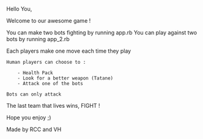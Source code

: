 Hello You,

Welcome to our awesome game !

You can make two bots fighting by running app.rb
You can play against two bots by running app_2.rb

Each players make one move each time they play

    Human players can choose to :

        - Health Pack
        - Look for a better weapon (Tatane)
        - Attack one of the bots

    Bots can only attack

The last team that lives wins, FIGHT !

Hope you enjoy ;)

Made by RCC and VH